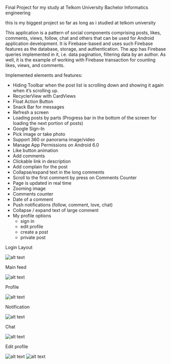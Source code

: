 Final Project for my study at Telkom University Bachelor Informatics engineering

this is my biggest project so far as long as i studied at telkom university

This application is a pattern of social components comprising posts, likes, comments, views, follow, chat and others that can be used for Android application development. It is Firebase-based  and uses such Firebase features as the database, storage, and authentication. The app has Firebase queries implemented in it, i.e. data pagination, filtering data by an author. As well, it is the example of working with Firebase transaction for counting likes, views, and comments.

Implemented elements and features:

* Hiding Toolbar when the post list is scrolling down and showing it again when it’s scrolling up.
* RecyclerView with CardViews
* Float Action Button
* Snack Bar for messages
* Refresh a screen
* Loading posts by parts (Progress bar in the bottom of the screen for loading the next portion of posts)
* Google Sign-In
* Pick image or take photo
* Support 360 or panorama image/video
* Manage App Permissions on Android 6.0
* Like button animation
* Add comments
* Clickable link in description
* Add complain for the post
* Collapse/expand text in the long comments
* Scroll to the first comment by press on Comments Counter
* Page is updated in real time
* Zooming image
* Comments counter
* Date of a comment
* Push notifications (follow, comment, love, chat)
* Collapse / expand text of large comment
* My profile options
   - sign in
   - edit profile
   - create a post
   - private post
   
Login Layout

![alt text](https://cdn.crevado.com/artists/683434/artwork/6415970_enlarged-1.png)

Main feed

![alt text](https://cdn.crevado.com/artists/683434/artwork/6415974_enlarged-1.png)

Profile

![alt text](https://cdn.crevado.com/artists/683434/artwork/6415982_enlarged-1.png)

Notification

![alt text](https://cdn.crevado.com/artists/683434/artwork/6415986_enlarged-1.png)

Chat

![alt text](https://cdn.crevado.com/artists/683434/artwork/6416010_enlarged-1.png)

Edit profile

![alt text](https://cdn.crevado.com/artists/683434/artwork/6415994_enlarged-1.png)
![alt text](https://cdn.crevado.com/artists/683434/artwork/6415998_enlarged-1.png)
